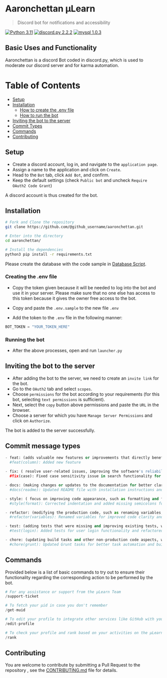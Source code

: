 # Aaronchettan μLearn
> Discord bot for notifications and accessibility

[![Python 3.11](https://img.shields.io/badge/python-3.11-blue.svg)](#)
[![discord.py 2.2.2](https://img.shields.io/badge/discord.py-2.2.2-blue.svg)](#)
[![mysql 1.0.3](https://img.shields.io/badge/mysql-1.0.3-blue.svg)](#)

## Basic Uses and Functionality

Aaronchettan is a discord Bot coded in discord.py, which is used to moderate our discord server and for karma automation. 

# Table of Contents
- [Setup](#setup)
- [Installation](#install)
  - [How to create the .env file](#env-file)
  - [How to run the bot](#bot-run)
- [Inviting the bot to the server](#bot-invite)
- [Commit Types](commit)
- [Commands](#commands)
- [Contributing](#contributing)


<a name="setup"/>

## Setup

- Create a discord account, log in, and navigate to the `application page`.
- Assign a name to the application and click on `Create`.
- Head to the `Bot` tab, click `Add Bot`, and confirm.
- Keep the default settings (check `Public bot` and uncheck `Require OAuth2 Code Grant`)

A discord account is thus created for the bot.

<a name="install"/>

## Installation

```bash
# Fork and Clone the repository
git clone https://github.com/@github_username/aaronchettan.git

# Enter into the directory
cd aaronchettan/

# Install the dependencies
python3 pip install -r requirements.txt

```

Please create the database with the code sample in [Database Script](https://github.com/gtech-mulearn/db-scripts/blob/main/latest.sql). 

<a name="env-file"/>

### Creating the .env file

- Copy the token given because it will be needed to log into the bot and use it in your server. Please make sure that no one else has access to this token because it gives the owner free access to the bot.

- Copy and paste the `.env.sample` to the new file `.env`
- Add the token to the `.env` file in the following manner:

```python
BOT_TOKEN = "YOUR_TOKEN_HERE"
```
<a name="bot-run"/>

### Running the bot

- After the above processes, open and run `launcher.py`

<a name="bot-invite"/>

## Inviting the bot to the server

- After adding the bot to the server, we need to create an `invite link` for the bot.
- Go to the `OAuth2` tab and select `scopes`.
- Choose `permissions` for the bot according to your requirements (for this bot, selecting `text permissions` is sufficient).
- Next, select the `copy` button above permissions and paste the `URL` in the browser.
- Choose a server for which you have `Manage Server Permissions` and click on `Authorize`.

The bot is added to the server successfully.

<a name="commit"/>

## Commit message types
```python
- feat: (adds valuable new features or improvements that directly benefit and engage users.)
  #feat(column): Added new feature
 
- fix: ( resolve user-related issues, improving the software's reliability and providing a smoother user experience.)
  #fix(case): Fixed case sensitivity issue in search functionality for accurate results.

- docs: (making changes or updates to the documentation for better clarity and understanding.)
  #docs(readme): Updated README file with installation instructions and usage examples.

- style: ( focus on improving code appearance, such as formatting and fixing missing semicolons, without affecting functionality.)
  #style(format): Corrected indentation and added missing semicolons for consistent code style.

- refactor: (modifying the production code, such as renaming variables, to improve its structure and maintainability.)
  #refactor(variables): Renamed variables for improved code clarity and maintainability.

- test: (adding tests that were missing and improving existing tests, without changing the production code.)
  #test(login): Added tests for user login functionality and refactored existing login tests.

- chore: (updating build tasks and other non-production code aspects, without changing the actual software.)
  #chore(grunt): Updated Grunt tasks for better task automation and build process efficiency.
```
  
<a name="commands"/>

## Commands

Provided below is a list of basic commands to try out to ensure their functionality regarding the corresponding action to be performed by the bot.

```python
# For any assistance or support from the µLearn Team
/support-ticket
```
```python
# To fetch your µid in case you don't remember
/get-muid
```
```python
# To edit your profile to integrate other services like GitHub with your ATFG µLearn profile
/edit-profile
```
```python
# To check your profile and rank based on your activities on the μLearn platform
/rank
```

## Contributing

You are welcome to contribute by submitting a Pull Request to the repository , see the [CONTRIBUTING.md](CONTRIBUTING.md) file for details.
